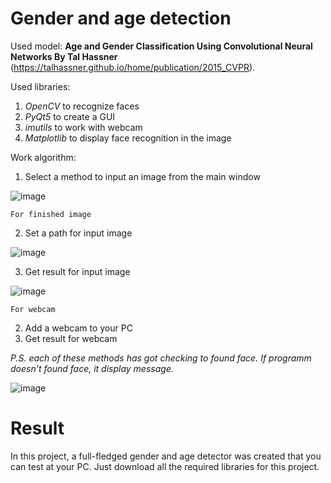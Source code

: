 # Gender and age detection

Used model: **Age and Gender Classification Using Convolutional Neural Networks By Tal Hassner** (https://talhassner.github.io/home/publication/2015_CVPR).

Used libraries:
  1. *OpenCV* to recognize faces
  2. *PyQt5* to create a GUI
  3. *imutils* to work with webcam
  4. *Matplotlib* to display face recognition in the image

Work algorithm:
  1. Select a method to input an image from the main window

  ![image](https://github.com/VerbaIntelligunturNihil/Gender-and-Age-Detection/assets/111415942/27ea8739-3d8d-4e2c-84a0-d9a9e69d0d27)

    For finished image

  2. Set a path for input image

  ![image](https://github.com/VerbaIntelligunturNihil/Gender-and-Age-Detection/assets/111415942/aa0de2cf-43f4-46c7-b461-b7a8b540d580)

  3. Get result for input image

  ![image](https://github.com/VerbaIntelligunturNihil/Gender-and-Age-Detection/assets/111415942/d84def31-a2a2-489a-b9aa-1a92e823af0f)

    For webcam

  2. Add a webcam to your PC
  3. Get result for webcam
  
  *P.S. each of these methods has got checking to found face. If programm doesn't found face, it display message.*

  ![image](https://github.com/VerbaIntelligunturNihil/Gender-and-Age-Detection/assets/111415942/c4ac0b3d-2372-460c-99ed-7732c0ce1e08)

  # Result
  In this project, a full-fledged gender and age detector was created that you can test at your PC. Just download all the required libraries for this project.
